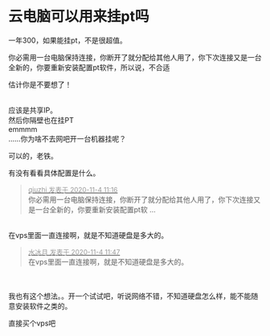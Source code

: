 # 云电脑可以用来挂pt吗


一年300，如果能挂pt，不是很超值。

你必需用一台电脑保持连接，你断开了就分配给其他人用了，你下次连接又是一台全新的，你要重新安装配置pt软件，所以说，不合适

估计你是不要想了！<br />
<br />
<img src="static/image/smiley/default/lol.gif" smilieid="12" border="0" alt="" /><img src="static/image/smiley/default/lol.gif" smilieid="12" border="0" alt="" /><img src="static/image/smiley/default/lol.gif" smilieid="12" border="0" alt="" />

应该是共享IP。<br />
然后你隔壁也在挂PT<br />
emmmm<br />
……你为啥不去网吧开一台机器挂呢？

可以的，老铁。

有没有看看具体配置是什么。

<div class="quote"><blockquote><font size="2"><a href="https://www.hostloc.com/forum.php?mod=redirect&amp;goto=findpost&amp;pid=9400435&amp;ptid=762209" target="_blank"><font color="#999999">qiuzhi 发表于 2020-11-4 11:16</font></a></font><br />
你必需用一台电脑保持连接，你断开了就分配给其他人用了，你下次连接又是一台全新的，你要重新安装配置pt软 ...</blockquote></div><br />
在vps里面一直连接啊，就是不知道硬盘是多大的。

<div class="quote"><blockquote><font size="2"><a href="https://www.hostloc.com/forum.php?mod=redirect&amp;goto=findpost&amp;pid=9400672&amp;ptid=762209" target="_blank"><font color="#999999">水冰月 发表于 2020-11-4 11:47</font></a></font><br />
在vps里面一直连接啊，就是不知道硬盘是多大的。</blockquote></div><br />
<br />
我也有这个想法。。开一个试试吧，听说网络不错，不知道硬盘怎么样，能不能随意安装软件之类的。

直接买个vps吧

